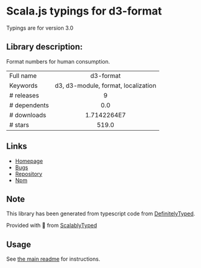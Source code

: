 
# Scala.js typings for d3-format

Typings are for version 3.0

## Library description:
Format numbers for human consumption.

|                    |                 |
| ------------------ | :-------------: |
| Full name          | d3-format |
| Keywords           | d3, d3-module, format, localization |
| # releases         | 9 |
| # dependents       | 0.0 |
| # downloads        | 1.7142264E7 |
| # stars            | 519.0 |

## Links
- [Homepage](https://d3js.org/d3-format/)
- [Bugs](https://github.com/d3/d3-format/issues)
- [Repository](https://github.com/d3/d3-format)
- [Npm](https://www.npmjs.com/package/d3-format)
    


## Note
This library has been generated from typescript code from [DefinitelyTyped](https://definitelytyped.org).

Provided with :purple_heart: from [ScalablyTyped](https://github.com/oyvindberg/ScalablyTyped)

## Usage
See [the main readme](../../readme.md) for instructions.


